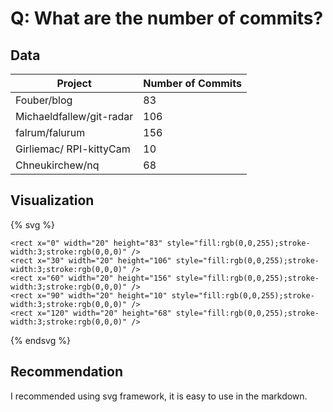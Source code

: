 # Q: What are the number of commits?

## Data

| Project    | Number of Commits |
|------------|:-------------|
| Fouber/blog | 83 |
| Michaeldfallew/git-radar | 106 |
| falrum/falurum | 156 |
| Girliemac/ RPI-kittyCam    | 10 |
| Chneukirchew/nq   | 68 |


## Visualization

{% svg %}

<!-- a barchart -->
	<rect x="0" width="20" height="83" style="fill:rgb(0,0,255);stroke-width:3;stroke:rgb(0,0,0)" />
	<rect x="30" width="20" height="106" style="fill:rgb(0,0,255);stroke-width:3;stroke:rgb(0,0,0)" />
	<rect x="60" width="20" height="156" style="fill:rgb(0,0,255);stroke-width:3;stroke:rgb(0,0,0)" />
	<rect x="90" width="20" height="10" style="fill:rgb(0,0,255);stroke-width:3;stroke:rgb(0,0,0)" />
	<rect x="120" width="20" height="68" style="fill:rgb(0,0,255);stroke-width:3;stroke:rgb(0,0,0)" />

{% endsvg %}


## Recommendation

I recommended using svg framework, it is easy to use in the markdown.
